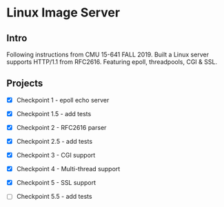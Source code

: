 # Linux Image Server 
## Intro
Following instructions from CMU 15-641 FALL 2019. Built a Linux server supports HTTP/1.1 from RFC2616. 
Featuring epoll, threadpools, CGI & SSL.

## Projects

- [x] Checkpoint 1 - epoll echo server

- [x] Checkpoint 1.5 - add tests

- [x] Checkpoint 2 - RFC2616 parser

- [x] Checkpoint 2.5 - add tests

- [x] Checkpoint 3 - CGI support 

- [x] Checkpoint 4 - Multi-thread support

- [x] Checkpoint 5 - SSL support 

- [ ] Checkpoint 5.5 - add tests


